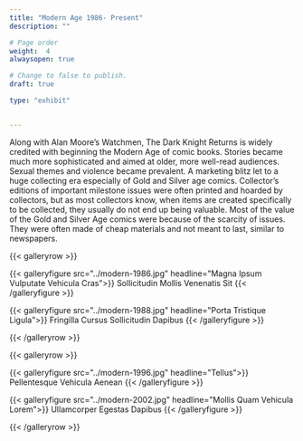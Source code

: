 ```yaml
---
title: "Modern Age 1986- Present"
description: ""

# Page order
weight:  4
alwaysopen: true

# Change to false to publish.
draft: true

type: "exhibit"


---
```


Along with Alan Moore’s Watchmen, The Dark Knight Returns is widely credited with beginning the Modern Age of comic books. Stories became much more sophisticated and aimed at older, more well-read audiences. Sexual themes and violence became prevalent. A marketing blitz let to a huge collecting era especially of Gold and Silver age comics. Collector’s editions of important milestone issues were often printed and hoarded by collectors, but as most collectors know, when items are created specifically to be collected, they usually do not end up being valuable. Most of the value of the Gold and Silver Age comics were because of the scarcity of issues. They were often made of cheap materials and not meant to last, similar to newspapers.




{{< galleryrow >}}

{{< galleryfigure src="../modern-1986.jpg"
           headline="Magna Ipsum Vulputate Vehicula Cras">}} Sollicitudin Mollis Venenatis Sit
{{< /galleryfigure >}}

{{< galleryfigure src="../modern-1988.jpg"
           headline="Porta Tristique Ligula">}} Fringilla Cursus Sollicitudin Dapibus
{{< /galleryfigure >}}


{{< /galleryrow >}}

{{< galleryrow >}}

{{< galleryfigure src="../modern-1996.jpg"
           headline="Tellus">}} Pellentesque Vehicula Aenean
{{< /galleryfigure >}}

{{< galleryfigure src="../modern-2002.jpg"
           headline="Mollis Quam Vehicula Lorem">}} Ullamcorper Egestas Dapibus
{{< /galleryfigure >}}

{{< /galleryrow >}}